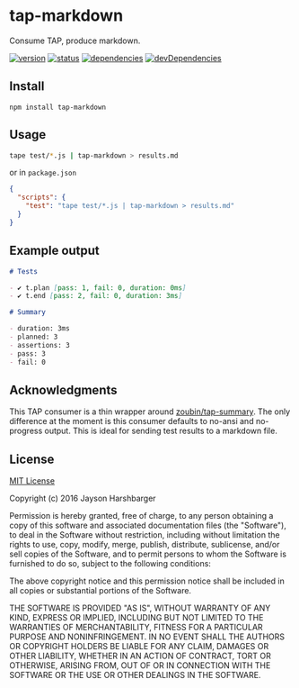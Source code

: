 # tap-markdown
Consume TAP, produce markdown.

[![version](https://img.shields.io/npm/v/tap-markdown.svg)](https://www.npmjs.org/package/tap-markdown)
[![status](https://travis-ci.org/Hypercubed/tap-markdown.svg)](https://travis-ci.org/Hypercubed/tap-markdown)
[![dependencies](https://david-dm.org/Hypercubed/tap-markdown.svg)](https://david-dm.org/Hypercubed/tap-markdown)
[![devDependencies](https://david-dm.org/Hypercubed/tap-markdown/dev-status.svg)](https://david-dm.org/Hypercubed/tap-markdown#info=devDependencies)

## Install

    npm install tap-markdown

## Usage

```sh
tape test/*.js | tap-markdown > results.md
```

or in `package.json`

```json
{
  "scripts": {
    "test": "tape test/*.js | tap-markdown > results.md"
  }
}
```

## Example output

```md
# Tests

- ✔ t.plan [pass: 1, fail: 0, duration: 0ms]
- ✔ t.end [pass: 2, fail: 0, duration: 3ms]

# Summary

- duration: 3ms
- planned: 3
- assertions: 3
- pass: 3
- fail: 0
```

## Acknowledgments

This TAP consumer is a thin wrapper around [zoubin/tap-summary](https://github.com/zoubin/tap-summary).  The only difference at the moment is this consumer defaults to no-ansi and no-progress output. This is ideal for sending test results to a markdown file.

## License

[MIT License](http://en.wikipedia.org/wiki/MIT_License)

Copyright (c) 2016 Jayson Harshbarger

Permission is hereby granted, free of charge, to any person obtaining a copy of this software and associated documentation files (the "Software"), to deal in the Software without restriction, including without limitation the rights to use, copy, modify, merge, publish, distribute, sublicense, and/or sell copies of the Software, and to permit persons to whom the Software is furnished to do so, subject to the following conditions:

The above copyright notice and this permission notice shall be included in all copies or substantial portions of the Software.

THE SOFTWARE IS PROVIDED "AS IS", WITHOUT WARRANTY OF ANY KIND, EXPRESS OR IMPLIED, INCLUDING BUT NOT LIMITED TO THE WARRANTIES OF MERCHANTABILITY, FITNESS FOR A PARTICULAR PURPOSE AND NONINFRINGEMENT. IN NO EVENT SHALL THE AUTHORS OR COPYRIGHT HOLDERS BE LIABLE FOR ANY CLAIM, DAMAGES OR OTHER LIABILITY, WHETHER IN AN ACTION OF CONTRACT, TORT OR OTHERWISE, ARISING FROM, OUT OF OR IN CONNECTION WITH THE SOFTWARE OR THE USE OR OTHER DEALINGS IN THE SOFTWARE.
